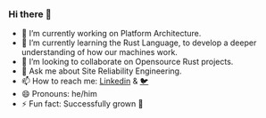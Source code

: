 ### Hi there 👋

<!--
**davidmaceachern/davidmaceachern** is a ✨ _special_ ✨ repository because its `README.md` (this file) appears on your GitHub profile.

Here are some ideas to get you started:

-->
- 🔭 I’m currently working on Platform Architecture.
- 🌱 I’m currently learning the Rust Language, to develop a deeper understanding of how our machines work.
- 👯 I’m looking to collaborate on Opensource Rust projects.
- 💬 Ask me about Site Reliability Engineering.
- 📫 How to reach me: [Linkedin](https://www.linkedin.com/in/david-maceachern-35943440/) & [🐦](https://mobile.twitter.com/maceacherndjh)
- 😄 Pronouns: he/him
- ⚡ Fun fact: Successfully grown 🥑
